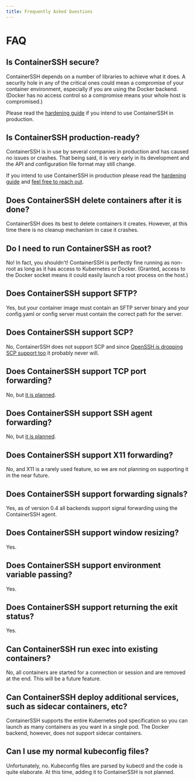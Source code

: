 ```yaml
---
title: Frequently Asked Questions
---
```


<h1>FAQ</h1>

## Is ContainerSSH secure?

ContainerSSH depends on a number of libraries to achieve what it does. A security hole in any of the critical ones could mean a compromise of your container environment, especially if you are using the Docker backend. (Docker has no access control so a compromise means your whole host is compromised.)

Please read the [hardening guide](../reference/hardening.md) if you intend to use ContainerSSH in production.

## Is ContainerSSH production-ready?

ContainerSSH is in use by several companies in production and has caused no issues or crashes. That being said, it is very early in its development and the API and configuration file format may still change.

If you intend to use ContainerSSH in production please read the [hardening guide](../reference/hardening.md) and [feel free to reach out](https://pasztor.at/discord/).

## Does ContainerSSH delete containers after it is done?

ContainerSSH does its best to delete containers it creates. However, at this time there is no cleanup mechanism in case it crashes.

## Do I need to run ContainerSSH as root?

No! In fact, you shouldn't! ContainerSSH is perfectly fine running as non-root as long as it has access to Kubernetes or Docker. (Granted, access to the Docker socket means it could easily launch a root process on the host.)

## Does ContainerSSH support SFTP?

Yes, but your container image must contain an SFTP server binary and your config.yaml or config server must contain the correct path for the server.

## Does ContainerSSH support SCP?

No, ContainerSSH does not support SCP and since [OpenSSH is dropping SCP support too](https://lwn.net/Articles/835962/) it probably never will.

## Does ContainerSSH support TCP port forwarding?

No, but [it is planned](https://github.com/ContainerSSH/ContainerSSH/issues/58).

## Does ContainerSSH support SSH agent forwarding?

No, but [it is planned](https://github.com/ContainerSSH/ContainerSSH/issues/59).

## Does ContainerSSH support X11 forwarding?

No, and X11 is a rarely used feature, so we are not planning on supporting it in the near future.

## Does ContainerSSH support forwarding signals?

Yes, as of version 0.4 all backends support signal forwarding using the ContainerSSH agent.

## Does ContainerSSH support window resizing?

Yes.

## Does ContainerSSH support environment variable passing?

Yes.

## Does ContainerSSH support returning the exit status?

Yes.

## Can ContainerSSH run exec into existing containers?

No, all containers are started for a connection or session and are removed at the end. This will be a future feature.

## Can ContainerSSH deploy additional services, such as sidecar containers, etc?

ContainerSSH supports the entire Kubernetes pod specification so you can launch as many containers as you want in a single pod. The Docker backend, however, does not support sidecar containers.

## Can I use my normal kubeconfig files?

Unfortunately, no. Kubeconfig files are parsed by kubectl and the code is quite elaborate. At this time, adding it to ContainerSSH is not planned.
